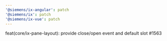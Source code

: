 ```yaml
---
'@siemens/ix-angular': patch
'@siemens/ix': patch
'@siemens/ix-vue': patch
---
```


feat(core/ix-pane-layout): provide close/open event and default slot #1563
